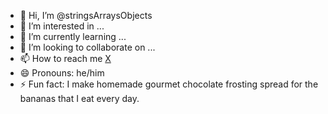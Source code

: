 - 👋 Hi, I’m @stringsArraysObjects
- 👀 I’m interested in ...
- 🌱 I’m currently learning ...
- 💞️ I’m looking to collaborate on ...
- 📫 How to reach me <a href="https://twitter.com/yes_my_lege">X</a>
- 😄 Pronouns: he/him
- ⚡ Fun fact: I make homemade gourmet chocolate frosting spread for the bananas that I eat every day.

<!---
stringsArraysObjects/stringsArraysObjects is a ✨ special ✨ repository because its `README.md` (this file) appears on your GitHub profile.
You can click the Preview link to take a look at your changes.
--->
